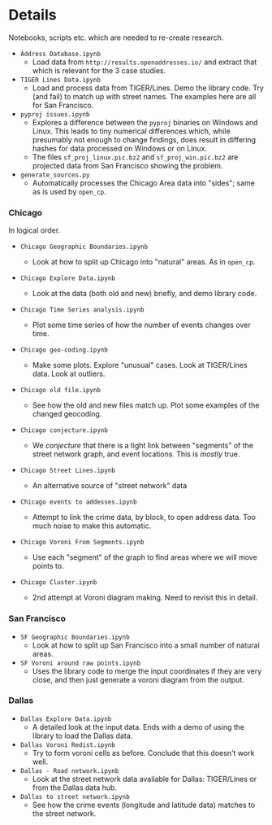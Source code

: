 # Details

Notebooks, scripts etc. which are needed to re-create research.


- `Address Database.ipynb`
  - Load data from `http://results.openaddresses.io/` and extract that which is relevant for the 3 case studies.
- `TIGER Lines Data.ipynb`
  - Load and process data from TIGER/Lines.  Demo the library code.  Try (and fail) to match up with street names.
  The examples here are all for San Francisco.
- `pyproj issues.ipynb`
  - Explores a difference between the `pyproj` binaries on Windows and Linux.  This leads to tiny numerical differences which, while presumably not enough to change findings, does result in differing hashes for data processed on Windows or on Linux.
  - The files `sf_proj_linux.pic.bz2` and `sf_proj_win.pic.bz2` are projected data from San Francisco showing the problem.
- `generate_sources.py`
  - Automatically processes the Chicago Area data into "sides"; same as is used by `open_cp`.


### Chicago

In logical order.

- `Chicago Geographic Boundaries.ipynb`
  - Look at how to split up Chicago into "natural" areas.  As in `open_cp`.
- `Chicago Explore Data.ipynb`
  - Look at the data (both old and new) briefly, and demo library code.
- `Chicago Time Series analysis.ipynb`
  - Plot some time series of how the number of events changes over time.
- `Chicago geo-coding.ipynb`
  - Make some plots.  Explore "unusual" cases.  Look at TIGER/Lines data.  Look at outliers.
- `Chicago old file.ipynb`
  - See how the old and new files match up.  Plot some examples of the changed geocoding.
- `Chicago conjecture.ipynb`
  - We _conjecture_ that there is a tight link between "segments" of the street network graph,
    and event locations.  This is _mostly_ true.
- `Chicago Street Lines.ipynb`
  - An alternative source of "street network" data
- `Chicago events to addesses.ipynb`
  - Attempt to link the crime data, by block, to open address data.  Too much noise to make this automatic.
- `Chicago Voroni From Segments.ipynb`
  - Use each "segment" of the graph to find areas where we will move points to.

- `Chicago Cluster.ipynb`
  - 2nd attempt at Voroni diagram making.  Need to revisit this in detail.



### San Francisco

- `SF Geographic Boundaries.ipynb`
  - Look at how to split up San Francisco into a small number of natural areas.
- `SF Voroni around raw points.ipynb`
  - Uses the library code to merge the input coordinates if they are very close, and then just generate a voroni diagram from the output.



### Dallas

- `Dallas Explore Data.ipynb`
  - A detailed look at the input data.  Ends with a demo of using the library to load the Dallas data.
- `Dallas Voroni Redist.ipynb`
  - Try to form voroni cells as before.  Conclude that this doesn't work well.
- `Dallas - Road network.ipynb`
  - Look at the street network data available for Dallas: TIGER/Lines or from the Dallas data hub.
- `Dallas to street network.ipynb`
  - See how the crime events (longitude and latitude data) matches to the street network.
